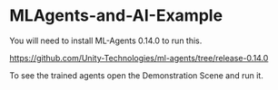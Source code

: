 # MLAgents-and-AI-Example


You will need to install ML-Agents 0.14.0 to run this.

https://github.com/Unity-Technologies/ml-agents/tree/release-0.14.0

To see the trained agents open the Demonstration Scene and run it.

